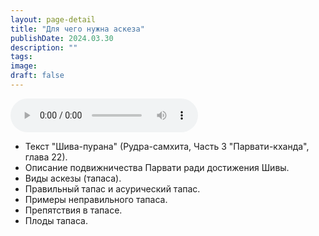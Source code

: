 ```yaml
---
layout: page-detail
title: "Для чего нужна аскеза"
publishDate: 2024.03.30
description: ""
tags:
image:
draft: false
---
```


<audio title="2024.03.30 - Для чего нужна аскеза.mp3" src="https://filer-api.advayta.org/v1.0/public/files/75198" controls=""></audio>

* Текст "Шива-пурана" (Рудра-самхита, Часть 3 "Парвати-кханда", глава 22).
* Описание подвижничества Парвати ради достижения Шивы.
* Виды аскезы (тапаса).
* Правильный тапас и асурический тапас.
* Примеры неправильного тапаса.
* Препятствия в тапасе.
* Плоды тапаса.

  
